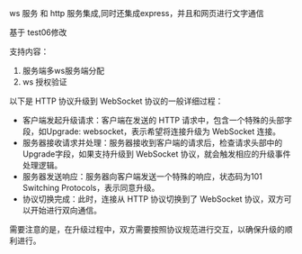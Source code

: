 ws 服务 和 http 服务集成,同时还集成express，并且和网页进行文字通信

基于 test06修改

支持内容：

1. 服务端多ws服务端分配
2. ws 授权验证

以下是 HTTP 协议升级到 WebSocket 协议的一般详细过程：
- 客户端发起升级请求：客户端在发送的 HTTP 请求中，包含一个特殊的头部字段，如Upgrade: websocket，表示希望将连接升级为 WebSocket 连接。
- 服务器接收请求并处理：服务器接收到客户端的请求后，检查请求头部中的Upgrade字段，如果支持升级到 WebSocket 协议，就会触发相应的升级事件处理逻辑。
- 服务器发送响应：服务器向客户端发送一个特殊的响应，状态码为101 Switching Protocols，表示同意升级。
- 协议切换完成：此时，连接从 HTTP 协议切换到了 WebSocket 协议，双方可以开始进行双向通信。

需要注意的是，在升级过程中，双方需要按照协议规范进行交互，以确保升级的顺利进行。